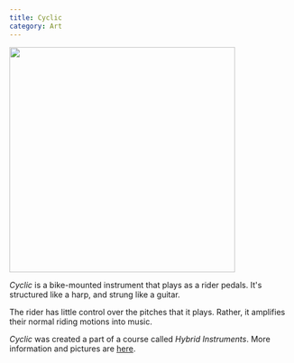 ```yaml
---
title: Cyclic
category: Art
---
```


<img src="http://teach.alimomeni.net/2014fall2/wp-content/uploads/2014/09/IMG_20140922_170517_575-e1411420389426.jpg" width="400" />

*Cyclic* is a bike-mounted instrument that plays as a rider pedals. It's structured like a harp, and strung like a guitar.

The rider has little control over the pitches that it plays. Rather, it amplifies their normal riding motions into music.

*Cyclic* was created a part of a course called *Hybrid Instruments*. More information and pictures are [here](http://teach.alimomeni.net/2014fall2/?p=4482).
